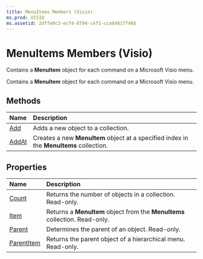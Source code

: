 ```yaml
---
title: MenuItems Members (Visio)
ms.prod: VISIO
ms.assetid: 2dffe0c3-ecf4-8794-cef1-cca8481ff466
---
```



# MenuItems Members (Visio)
 Contains a **MenuItem** object for each command on a Microsoft Visio menu.

 Contains a **MenuItem** object for each command on a Microsoft Visio menu.


## Methods



|**Name**|**Description**|
|:-----|:-----|
|[Add](menuitems-add-method-visio.md)|Adds a new object to a collection.|
|[AddAt](menuitems-addat-method-visio.md)|Creates a new  **MenuItem** object at a specified index in the **MenuItems** collection.|

## Properties



|**Name**|**Description**|
|:-----|:-----|
|[Count](menuitems-count-property-visio.md)|Returns the number of objects in a collection. Read-only.|
|[Item](menuitems-item-property-visio.md)|Returns a  **MenuItem** object from the **MenuItems** collection. Read-only.|
|[Parent](menuitems-parent-property-visio.md)|Determines the parent of an object. Read-only.|
|[ParentItem](menuitems-parentitem-property-visio.md)|Returns the parent object of a hierarchical menu. Read-only.|

